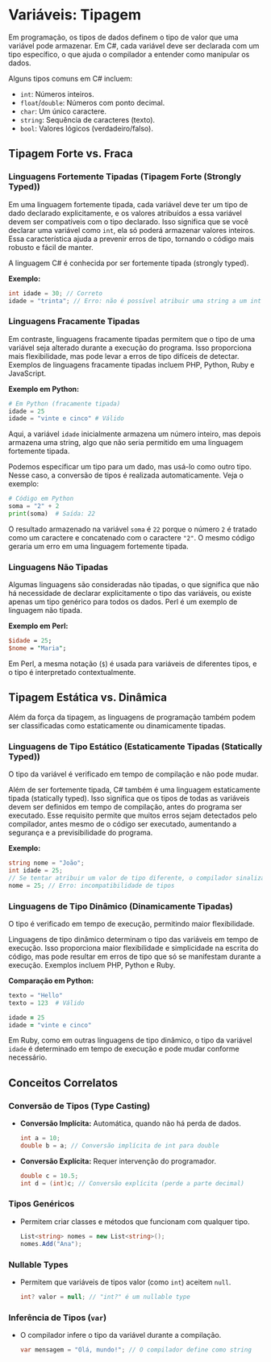 # Variáveis: Tipagem

Em programação, os tipos de dados definem o tipo de valor que uma variável pode armazenar. Em C#, cada variável deve ser declarada com um tipo específico, o que ajuda o compilador a entender como manipular os dados.

Alguns tipos comuns em C# incluem:

- `int`: Números inteiros.
- `float`/`double`: Números com ponto decimal.
- `char`: Um único caractere.
- `string`: Sequência de caracteres (texto).
- `bool`: Valores lógicos (verdadeiro/falso).

## Tipagem Forte vs. Fraca

### Linguagens Fortemente Tipadas (Tipagem Forte (Strongly Typed))

Em uma linguagem fortemente tipada, cada variável deve ter um tipo de dado declarado explicitamente, e os valores atribuídos a essa variável devem ser compatíveis com o tipo declarado. Isso significa que se você declarar uma variável como `int`, ela só poderá armazenar valores inteiros. Essa característica ajuda a prevenir erros de tipo, tornando o código mais robusto e fácil de manter.

A linguagem C# é conhecida por ser fortemente tipada (strongly typed).

**Exemplo:**

```csharp
int idade = 30; // Correto
idade = "trinta"; // Erro: não é possível atribuir uma string a um int
```

### Linguagens Fracamente Tipadas

Em contraste, linguagens fracamente tipadas permitem que o tipo de uma variável seja alterado durante a execução do programa. Isso proporciona mais flexibilidade, mas pode levar a erros de tipo difíceis de detectar. Exemplos de linguagens fracamente tipadas incluem PHP, Python, Ruby e JavaScript.

**Exemplo em Python:**

```python
# Em Python (fracamente tipada)
idade = 25
idade = "vinte e cinco" # Válido
```

Aqui, a variável `idade` inicialmente armazena um número inteiro, mas depois armazena uma string, algo que não seria permitido em uma linguagem fortemente tipada.

Podemos especificar um tipo para um dado, mas usá-lo como outro tipo. Nesse caso, a conversão de tipos é realizada automaticamente. Veja o exemplo:

```python
# Código em Python
soma = "2" + 2
print(soma)  # Saída: 22
```

O resultado armazenado na variável `soma` é `22` porque o número `2` é tratado como um caractere e concatenado com o caractere `"2"`. O mesmo código geraria um erro em uma linguagem fortemente tipada.

### Linguagens Não Tipadas

Algumas linguagens são consideradas não tipadas, o que significa que não há necessidade de declarar explicitamente o tipo das variáveis, ou existe apenas um tipo genérico para todos os dados. Perl é um exemplo de linguagem não tipada.

**Exemplo em Perl:**

```perl
$idade = 25;
$nome = "Maria";
```

Em Perl, a mesma notação (`$`) é usada para variáveis de diferentes tipos, e o tipo é interpretado contextualmente.

## Tipagem Estática vs. Dinâmica

Além da força da tipagem, as linguagens de programação também podem ser classificadas como estaticamente ou dinamicamente tipadas.

### Linguagens de Tipo Estático (Estaticamente Tipadas (Statically Typed))

O tipo da variável é verificado em tempo de compilação e não pode mudar.

Além de ser fortemente tipada, C# também é uma linguagem estaticamente tipada (statically typed). Isso significa que os tipos de todas as variáveis devem ser definidos em tempo de compilação, antes do programa ser executado. Esse requisito permite que muitos erros sejam detectados pelo compilador, antes mesmo de o código ser executado, aumentando a segurança e a previsibilidade do programa.

**Exemplo:**

```csharp
string nome = "João";
int idade = 25;
// Se tentar atribuir um valor de tipo diferente, o compilador sinalizará um erro
nome = 25; // Erro: incompatibilidade de tipos
```

### Linguagens de Tipo Dinâmico (Dinamicamente Tipadas)

O tipo é verificado em tempo de execução, permitindo maior flexibilidade.

Linguagens de tipo dinâmico determinam o tipo das variáveis em tempo de execução. Isso proporciona maior flexibilidade e simplicidade na escrita do código, mas pode resultar em erros de tipo que só se manifestam durante a execução. Exemplos incluem PHP, Python e Ruby.

**Comparação em Python:**

```python
texto = "Hello"
texto = 123  # Válido
```

```ruby
idade = 25
idade = "vinte e cinco"
```

Em Ruby, como em outras linguagens de tipo dinâmico, o tipo da variável `idade` é determinado em tempo de execução e pode mudar conforme necessário.

## Conceitos Correlatos

### Conversão de Tipos (Type Casting)

- **Conversão Implícita:** Automática, quando não há perda de dados.
  ```csharp
  int a = 10;
  double b = a; // Conversão implícita de int para double
  ```
- **Conversão Explícita:** Requer intervenção do programador.
  ```csharp
  double c = 10.5;
  int d = (int)c; // Conversão explícita (perde a parte decimal)
  ```

### Tipos Genéricos

- Permitem criar classes e métodos que funcionam com qualquer tipo.
  ```csharp
  List<string> nomes = new List<string>();
  nomes.Add("Ana");
  ```

### Nullable Types

- Permitem que variáveis de tipos valor (como `int`) aceitem `null`.
  ```csharp
  int? valor = null; // "int?" é um nullable type
  ```

### Inferência de Tipos (`var`)

- O compilador infere o tipo da variável durante a compilação.
  ```csharp
  var mensagem = "Olá, mundo!"; // O compilador define como string
  ```
